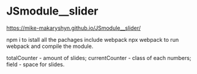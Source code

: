 # JSmodule__slider

https://mike-makaryshyn.github.io/JSmodule__slider/

npm i to istall all the pachages include webpack 
npx webpack to run webpack and compile the module.

totalCounter - amount of slides;
currentCounter - class of each numbers;
field - space for slides.
      
     

